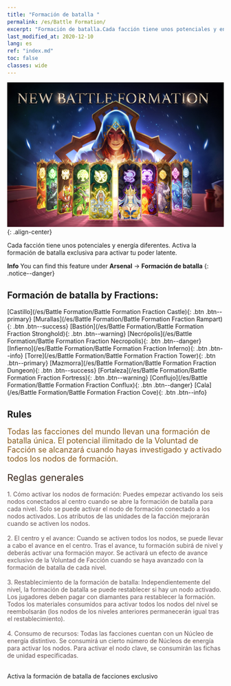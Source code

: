 ```yaml
---
title: "Formación de batalla "
permalink: /es/Battle Formation/
excerpt: "Formación de batalla.Cada facción tiene unos potenciales y energía diferentes. Activa la formación de batalla exclusiva para activar tu poder latente."
last_modified_at: 2020-12-10
lang: es
ref: "index.md"
toc: false
classes: wide
---
```


![image-center](/assets/images/newBattleFormation.jpg){: .align-center}

  Cada facción tiene unos potenciales y energía diferentes. Activa la formación de batalla exclusiva para activar tu poder latente.

**Info** You can find this feature under **Arsenal** -> **Formación de batalla** 
{: .notice--danger}

## Formación de batalla by Fractions: 

  [Castillo](/es/Battle Formation/Battle Formation Fraction Castle){: .btn .btn--primary} [Murallas](/es/Battle Formation/Battle Formation Fraction Rampart){: .btn .btn--success} [Bastión](/es/Battle Formation/Battle Formation Fraction Stronghold){: .btn .btn--warning} [Necrópolis](/es/Battle Formation/Battle Formation Fraction Necropolis){: .btn .btn--danger} [Infierno](/es/Battle Formation/Battle Formation Fraction Inferno){: .btn .btn--info} [Torre](/es/Battle Formation/Battle Formation Fraction Tower){: .btn .btn--primary} [Mazmorra](/es/Battle Formation/Battle Formation Fraction Dungeon){: .btn .btn--success} [Fortaleza](/es/Battle Formation/Battle Formation Fraction Fortress){: .btn .btn--warning} [Conflujo](/es/Battle Formation/Battle Formation Fraction Conflux){: .btn .btn--danger} [Cala](/es/Battle Formation/Battle Formation Fraction Cove){: .btn .btn--info} 

## Rules

  <span style="color: #8a5c1d;font-size:18px">Todas las facciones del mundo llevan una formación de batalla única. El potencial ilimitado de la Voluntad de Facción se alcanzará cuando hayas investigado y activado todos los nodos de formación. </span><br/><span style="color: #ffffff">　</span><br/><span style="color: #3c2a1e;font-size:22px">Reglas generales</span><br/><span style="color: #ffffff;font-size:6px">　</span><br/><span style="color: #645252">1. Cómo activar los nodos de formación: Puedes empezar activando los seis nodos conectados al centro cuando se abre la formación de batalla para cada nivel. Solo se puede activar el nodo de formación conectado a los nodos activados. Los atributos de las unidades de la facción mejorarán cuando se activen los nodos. </span><br/><span style="color: #ffffff;font-size:6px">　</span><br/><span style="color: #645252">2. El centro y el avance: Cuando se activen todos los nodos, se puede llevar a cabo el avance en el centro. Tras el avance, tu formación subirá de nivel y deberás activar una formación mayor. Se activará un efecto de avance exclusivo de la Voluntad de Facción cuando se haya avanzado con la formación de batalla de cada nivel. </span><br/><span style="color: #ffffff;font-size:6px">　</span><br/><span style="color: #645252">3. Restablecimiento de la formación de batalla: Independientemente del nivel, la formación de batalla se puede restablecer si hay un nodo activado. Los jugadores deben pagar con diamantes para restablecer la formación. Todos los materiales consumidos para activar todos los nodos del nivel se reembolsarán (los nodos de los niveles anteriores permanecerán igual tras el restablecimiento). </span><br/><span style="color: #ffffff;font-size:6px">　</span><br/><span style="color: #645252">4. Consumo de recursos: Todas las facciones cuentan con un Núcleo de energía distintivo. Se consumirá un cierto número de Núcleos de energía para activar los nodos. Para activar el nodo clave, se consumirán las fichas de unidad especificadas.</span>

<br/>  Activa la formación de batalla de facciones exclusivo

<br/>